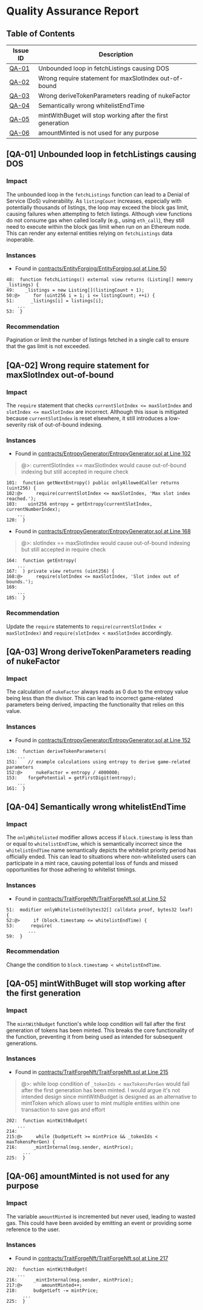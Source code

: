 # Quality Assurance Report

## Table of Contents
|Issue ID|Description|
|--------|-----------|
|[QA-01](#qa-01-unbounded-loop-in-fetchlistings-causing-dos)|Unbounded loop in fetchListings causing DOS|
|[QA-02](#qa-02-wrong-require-statement-for-maxslotindex-out-of-bound)|Wrong require statement for maxSlotIndex out-of-bound|
|[QA-03](#qa-03-wrong-derivetokenparameters-reading-of-nukefactor)|Wrong deriveTokenParameters reading of nukeFactor|
|[QA-04](#qa-04-semetically-wrong-whitelistendtime)|Semantically wrong whitelistEndTime|
|[QA-05](#qa-05-mintwithbuget-will-stop-working-after-the-first-generation)|mintWithBuget will stop working after the first generation|
|[QA-06](#qa-06-amountminted-is-not-used-for-any-purpose)|amountMinted is not used for any purpose|

## [QA-01] Unbounded loop in fetchListings causing DOS
### Impact
The unbounded loop in the `fetchListings` function can lead to a Denial of Service (DoS) vulnerability. As `listingCount` increases, especially with potentially thousands of listings, the loop may exceed the block gas limit, causing failures when attempting to fetch listings. Although view functions do not consume gas when called locally (e.g., using `eth_call`), they still need to execute within the block gas limit when run on an Ethereum node. This can render any external entities relying on `fetchListings` data inoperable.
### Instances
- Found in [contracts/EntityForging/EntityForging.sol at Line 50](https://github.com/code-423n4/2024-07-traitforge/blob/main/contracts/EntityForging/EntityForging.sol#L50)

```solidity
48:  function fetchListings() external view returns (Listing[] memory _listings) {
49:    _listings = new Listing[](listingCount + 1);
50:@>     for (uint256 i = 1; i <= listingCount; ++i) { 
51:      _listings[i] = listings[i];
    ...
53:  }
```
### Recommendation
Pagination or limit the number of listings fetched in a single call to ensure that the gas limit is not exceeded.

## [QA-02] Wrong require statement for maxSlotIndex out-of-bound
### Impact
The `require` statement that checks `currentSlotIndex <= maxSlotIndex` and `slotIndex <= maxSlotIndex` are incorrect. Although this issue is mitigated because `currentSlotIndex` is reset elsewhere, it still introduces a low-severity risk of out-of-bound indexing.
### Instances
- Found in [contracts/EntropyGenerator/EntropyGenerator.sol at Line 102](https://github.com/code-423n4/2024-07-traitforge/blob/main/contracts/EntropyGenerator/EntropyGenerator.sol#L102)
> @>: currentSlotIndex == maxSlotIndex would cause out-of-bound indexing but still accepted in require check 

```solidity
101:  function getNextEntropy() public onlyAllowedCaller returns (uint256) { 
102:@>     require(currentSlotIndex <= maxSlotIndex, 'Max slot index reached.'); 
103:    uint256 entropy = getEntropy(currentSlotIndex, currentNumberIndex);
    ...
120:  }
```
- Found in [contracts/EntropyGenerator/EntropyGenerator.sol at Line 168](https://github.com/code-423n4/2024-07-traitforge/blob/main/contracts/EntropyGenerator/EntropyGenerator.sol#L168)
> @>: slotIndex == maxSlotIndex would cause out-of-bound indexing but still accepted in require check

```solidity
164:  function getEntropy(
    ...
167:  ) private view returns (uint256) {
168:@>     require(slotIndex <= maxSlotIndex, 'Slot index out of bounds.');
169:
    ...
185:  }
```
### Recommendation
Update the `require` statements to `require(currentSlotIndex < maxSlotIndex)` and `require(slotIndex < maxSlotIndex` accordingly.

## [QA-03] Wrong deriveTokenParameters reading of nukeFactor
### Impact
The calculation of `nukeFactor` always reads as 0 due to the entropy value being less than the divisor. This can lead to incorrect game-related parameters being derived, impacting the functionality that relies on this value.
### Instances
- Found in [contracts/EntropyGenerator/EntropyGenerator.sol at Line 152](https://github.com/code-423n4/2024-07-traitforge/blob/main/contracts/EntropyGenerator/EntropyGenerator.sol#L152)

```solidity
136:  function deriveTokenParameters(
    ...
151:    // example calculations using entropy to derive game-related parameters
152:@>     nukeFactor = entropy / 4000000; 
153:    forgePotential = getFirstDigit(entropy);
    ...
161:  }
```

## [QA-04] Semantically wrong whitelistEndTime
### Impact
The `onlyWhitelisted` modifier allows access if `block.timestamp` is less than or equal to `whitelistEndTime`, which is semantically incorrect since the `whitelistEndTime` name semantically depicts the whitelist priority period has officially ended. This can lead to situations where non-whitelisted users can participate in a mint race, causing potential loss of funds and missed opportunities for those adhering to whitelist timings.
### Instances
- Found in [contracts/TraitForgeNft/TraitForgeNft.sol at Line 52](https://github.com/code-423n4/2024-07-traitforge/blob/main/contracts/TraitForgeNft/TraitForgeNft.sol#L52)

```solidity
51:  modifier onlyWhitelisted(bytes32[] calldata proof, bytes32 leaf) {
52:@>     if (block.timestamp <= whitelistEndTime) { 
53:      require(
        ...
59:  }
```
### Recommendation
Change the condition to `block.timestamp < whitelistEndTime`.

## [QA-05] mintWithBuget will stop working after the first generation
### Impact
The `mintWithBudget` function's while loop condition will fail after the first generation of tokens has been minted. This breaks the core functionality of the function, preventing it from being used as intended for subsequent generations.
### Instances
- Found in [contracts/TraitForgeNft/TraitForgeNft.sol at Line 215](https://github.com/code-423n4/2024-07-traitforge/blob/main/contracts/TraitForgeNft/TraitForgeNft.sol#L215)
> @>: while loop condition of `_tokenIds < maxTokensPerGen` would fail after the first generation has been minted. I would argue it's not intended design since mintWithBudget is designed as an alternative to mintToken which allows user to mint multiple entities within one transaction to save gas and effort 

```solidity
202:  function mintWithBudget(
    ...
214:
215:@>     while (budgetLeft >= mintPrice && _tokenIds < maxTokensPerGen) { 
216:      _mintInternal(msg.sender, mintPrice);
      ...
225:  }
```

## [QA-06] amountMinted is not used for any purpose
### Impact
The variable `amountMinted` is incremented but never used, leading to wasted gas. This could have been avoided by emitting an event or providing some reference to the user.
### Instances
- Found in [contracts/TraitForgeNft/TraitForgeNft.sol at Line 217](https://github.com/code-423n4/2024-07-traitforge/blob/main/contracts/TraitForgeNft/TraitForgeNft.sol#L217)

```solidity
202:  function mintWithBudget(
    ...
216:      _mintInternal(msg.sender, mintPrice);
217:@>       amountMinted++; 
218:      budgetLeft -= mintPrice;
      ...
225:  }
```
